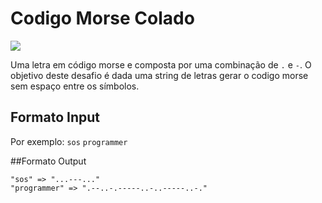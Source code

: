 # Codigo Morse Colado
![](https://img.shields.io/badge/-EASY-easy.svg?style=for-the-badge)

Uma letra em código morse e composta por uma combinação de `.` e `-`.
O objetivo deste desafio é dada uma string de letras gerar o codigo morse sem espaço entre os símbolos.

## Formato Input
Por exemplo:
`sos`
`programmer`

##Formato Output

```
"sos" => "...---..."
"programmer" => ".--..-.-----..-..-----..-."
```



